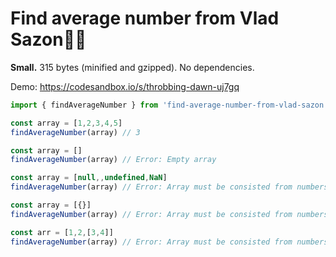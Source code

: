 # Find average number from Vlad Sazon🕵🏽 

**Small.** 315 bytes (minified and gzipped). No dependencies.

Demo: https://codesandbox.io/s/throbbing-dawn-uj7gq

```js
import { findAverageNumber } from 'find-average-number-from-vlad-sazon'

const array = [1,2,3,4,5]
findAverageNumber(array) // 3

const array = []
findAverageNumber(array) // Error: Empty array

const array = [null,,undefined,NaN]
findAverageNumber(array) // Error: Array must be consisted from numbers. For example: [1,2,3]

const array = [{}]
findAverageNumber(array) // Error: Array must be consisted from numbers. For example: [1,2,3]

const arr = [1,2,[3,4]]
findAverageNumber(array) // Error: Array must be consisted from numbers. For example: [1,2,3]
```
